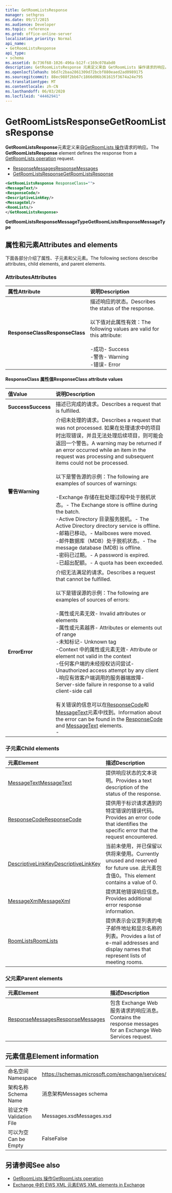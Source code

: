 ```yaml
---
title: GetRoomListsResponse
manager: sethgros
ms.date: 09/17/2015
ms.audience: Developer
ms.topic: reference
ms.prod: office-online-server
localization_priority: Normal
api_name:
- GetRoomListsResponse
api_type:
- schema
ms.assetid: 8c736f68-1026-496a-b12f-c169c078abd0
description: GetRoomListsResponse 元素定义来自 GetRoomLists 操作请求的响应。
ms.openlocfilehash: b6d7c2baa2861309d72bcbf880eaed2ad0989175
ms.sourcegitcommit: 88ec988f2bb67c1866d06b361615f3674a24e795
ms.translationtype: MT
ms.contentlocale: zh-CN
ms.lasthandoff: 06/03/2020
ms.locfileid: "44462941"
---
```

# <a name="getroomlistsresponse"></a><span data-ttu-id="becde-103">GetRoomListsResponse</span><span class="sxs-lookup"><span data-stu-id="becde-103">GetRoomListsResponse</span></span>

<span data-ttu-id="becde-104">**GetRoomListsResponse**元素定义来自[GetRoomLists 操作](getroomlists-operation.md)请求的响应。</span><span class="sxs-lookup"><span data-stu-id="becde-104">The **GetRoomListsResponse** element defines the response from a [GetRoomLists operation](getroomlists-operation.md) request.</span></span> 
  
- [<span data-ttu-id="becde-105">ResponseMessages</span><span class="sxs-lookup"><span data-stu-id="becde-105">ResponseMessages</span></span>](responsemessages.md)
- [<span data-ttu-id="becde-106">GetRoomListsResponse</span><span class="sxs-lookup"><span data-stu-id="becde-106">GetRoomListsResponse</span></span>](getroomlistsresponse.md)
  
```XML
<GetRoomListsResponse ResponseClass="">   
<MessageText/>   
<ResponseCode/>   
<DescriptiveLinkKey/>   
<MessageXml/>   
<RoomLists/>
</GetRoomListsResponse>
```

 <span data-ttu-id="becde-107">**GetRoomListsResponseMessageType**</span><span class="sxs-lookup"><span data-stu-id="becde-107">**GetRoomListsResponseMessageType**</span></span>
## <a name="attributes-and-elements"></a><span data-ttu-id="becde-108">属性和元素</span><span class="sxs-lookup"><span data-stu-id="becde-108">Attributes and elements</span></span>

<span data-ttu-id="becde-109">下面各部分介绍了属性、子元素和父元素。</span><span class="sxs-lookup"><span data-stu-id="becde-109">The following sections describe attributes, child elements, and parent elements.</span></span>
  
### <a name="attributes"></a><span data-ttu-id="becde-110">Attributes</span><span class="sxs-lookup"><span data-stu-id="becde-110">Attributes</span></span>

|<span data-ttu-id="becde-111">**属性**</span><span class="sxs-lookup"><span data-stu-id="becde-111">**Attribute**</span></span>|<span data-ttu-id="becde-112">**说明**</span><span class="sxs-lookup"><span data-stu-id="becde-112">**Description**</span></span>|
|:-----|:-----|
|<span data-ttu-id="becde-113">**ResponseClass**</span><span class="sxs-lookup"><span data-stu-id="becde-113">**ResponseClass**</span></span> <br/> | <span data-ttu-id="becde-114">描述响应的状态。</span><span class="sxs-lookup"><span data-stu-id="becde-114">Describes the status of the response.</span></span> <br/><br/><span data-ttu-id="becde-115">以下值对此属性有效：</span><span class="sxs-lookup"><span data-stu-id="becde-115">The following values are valid for this attribute:</span></span>  <br/><br/><span data-ttu-id="becde-116">-成功</span><span class="sxs-lookup"><span data-stu-id="becde-116">-  Success</span></span>  <br/><span data-ttu-id="becde-117">-警告</span><span class="sxs-lookup"><span data-stu-id="becde-117">-  Warning</span></span>  <br/><span data-ttu-id="becde-118">-错误</span><span class="sxs-lookup"><span data-stu-id="becde-118">-  Error</span></span>  <br/> |
   
#### <a name="responseclass-attribute-values"></a><span data-ttu-id="becde-119">ResponseClass 属性值</span><span class="sxs-lookup"><span data-stu-id="becde-119">ResponseClass attribute values</span></span>

|<span data-ttu-id="becde-120">**值**</span><span class="sxs-lookup"><span data-stu-id="becde-120">**Value**</span></span>|<span data-ttu-id="becde-121">**说明**</span><span class="sxs-lookup"><span data-stu-id="becde-121">**Description**</span></span>|
|:-----|:-----|
|<span data-ttu-id="becde-122">**Success**</span><span class="sxs-lookup"><span data-stu-id="becde-122">**Success**</span></span> <br/> |<span data-ttu-id="becde-123">描述已完成的请求。</span><span class="sxs-lookup"><span data-stu-id="becde-123">Describes a request that is fulfilled.</span></span>  <br/> |
|<span data-ttu-id="becde-124">**警告**</span><span class="sxs-lookup"><span data-stu-id="becde-124">**Warning**</span></span> <br/> | <span data-ttu-id="becde-125">介绍未处理的请求。</span><span class="sxs-lookup"><span data-stu-id="becde-125">Describes a request that was not processed.</span></span> <span data-ttu-id="becde-126">如果在处理请求中的项目时出现错误，并且无法处理后续项目，则可能会返回一个警告。</span><span class="sxs-lookup"><span data-stu-id="becde-126">A warning may be returned if an error occurred while an item in the request was processing and subsequent items could not be processed.</span></span> <br/><br/><span data-ttu-id="becde-127">以下是警告源的示例：</span><span class="sxs-lookup"><span data-stu-id="becde-127">The following are examples of sources of warnings:</span></span>  <br/><br/><span data-ttu-id="becde-128">-Exchange 存储在批处理过程中处于脱机状态。</span><span class="sxs-lookup"><span data-stu-id="becde-128">-  The Exchange store is offline during the batch.</span></span>  <br/><span data-ttu-id="becde-129">-Active Directory 目录服务脱机。</span><span class="sxs-lookup"><span data-stu-id="becde-129">-  The Active Directory directory service is offline.</span></span>  <br/><span data-ttu-id="becde-130">-邮箱已移动。</span><span class="sxs-lookup"><span data-stu-id="becde-130">-  Mailboxes were moved.</span></span>  <br/><span data-ttu-id="becde-131">-邮件数据库（MDB）处于脱机状态。</span><span class="sxs-lookup"><span data-stu-id="becde-131">-  The message database (MDB) is offline.</span></span>  <br/><span data-ttu-id="becde-132">-密码已过期。</span><span class="sxs-lookup"><span data-stu-id="becde-132">-  A password is expired.</span></span>  <br/><span data-ttu-id="becde-133">-已超出配额。</span><span class="sxs-lookup"><span data-stu-id="becde-133">-  A quota has been exceeded.</span></span>  <br/> |
|<span data-ttu-id="becde-134">**Error**</span><span class="sxs-lookup"><span data-stu-id="becde-134">**Error**</span></span> <br/> | <span data-ttu-id="becde-135">介绍无法满足的请求。</span><span class="sxs-lookup"><span data-stu-id="becde-135">Describes a request that cannot be fulfilled.</span></span> <br/><br/><span data-ttu-id="becde-136">以下是错误源的示例：</span><span class="sxs-lookup"><span data-stu-id="becde-136">The following are examples of sources of errors:</span></span>  <br/><br/><span data-ttu-id="becde-137">-属性或元素无效</span><span class="sxs-lookup"><span data-stu-id="becde-137">-  Invalid attributes or elements</span></span>  <br/><span data-ttu-id="becde-138">-属性或元素越界</span><span class="sxs-lookup"><span data-stu-id="becde-138">-  Attributes or elements out of range</span></span>  <br/><span data-ttu-id="becde-139">-未知标记</span><span class="sxs-lookup"><span data-stu-id="becde-139">-  Unknown tag</span></span>  <br/><span data-ttu-id="becde-140">-Context 中的属性或元素无效</span><span class="sxs-lookup"><span data-stu-id="becde-140">-  Attribute or element not valid in the context</span></span>  <br/><span data-ttu-id="becde-141">-任何客户端的未经授权访问尝试</span><span class="sxs-lookup"><span data-stu-id="becde-141">-  Unauthorized access attempt by any client</span></span>  <br/><span data-ttu-id="becde-142">-响应有效客户端调用的服务器端故障</span><span class="sxs-lookup"><span data-stu-id="becde-142">-  Server-side failure in response to a valid client-side call</span></span>  <br/><br/>  <span data-ttu-id="becde-143">有关错误的信息可以在[ResponseCode](responsecode.md)和[MessageText](messagetext.md)元素中找到。</span><span class="sxs-lookup"><span data-stu-id="becde-143">Information about the error can be found in the [ResponseCode](responsecode.md) and [MessageText](messagetext.md) elements.</span></span>  <br/>- |
   
### <a name="child-elements"></a><span data-ttu-id="becde-144">子元素</span><span class="sxs-lookup"><span data-stu-id="becde-144">Child elements</span></span>

|<span data-ttu-id="becde-145">**元素**</span><span class="sxs-lookup"><span data-stu-id="becde-145">**Element**</span></span>|<span data-ttu-id="becde-146">**描述**</span><span class="sxs-lookup"><span data-stu-id="becde-146">**Description**</span></span>|
|:-----|:-----|
|[<span data-ttu-id="becde-147">MessageText</span><span class="sxs-lookup"><span data-stu-id="becde-147">MessageText</span></span>](messagetext.md) <br/> |<span data-ttu-id="becde-148">提供响应状态的文本说明。</span><span class="sxs-lookup"><span data-stu-id="becde-148">Provides a text description of the status of the response.</span></span>  <br/> |
|[<span data-ttu-id="becde-149">ResponseCode</span><span class="sxs-lookup"><span data-stu-id="becde-149">ResponseCode</span></span>](responsecode.md) <br/> |<span data-ttu-id="becde-150">提供用于标识请求遇到的特定错误的错误代码。</span><span class="sxs-lookup"><span data-stu-id="becde-150">Provides an error code that identifies the specific error that the request encountered.</span></span>  <br/> |
|[<span data-ttu-id="becde-151">DescriptiveLinkKey</span><span class="sxs-lookup"><span data-stu-id="becde-151">DescriptiveLinkKey</span></span>](descriptivelinkkey.md) <br/> |<span data-ttu-id="becde-152">当前未使用，并已保留以供将来使用。</span><span class="sxs-lookup"><span data-stu-id="becde-152">Currently unused and reserved for future use.</span></span> <span data-ttu-id="becde-153">此元素包含值0。</span><span class="sxs-lookup"><span data-stu-id="becde-153">This element contains a value of 0.</span></span>  <br/> |
|[<span data-ttu-id="becde-154">MessageXml</span><span class="sxs-lookup"><span data-stu-id="becde-154">MessageXml</span></span>](messagexml.md) <br/> |<span data-ttu-id="becde-155">提供其他错误响应信息。</span><span class="sxs-lookup"><span data-stu-id="becde-155">Provides additional error response information.</span></span>  <br/> |
|[<span data-ttu-id="becde-156">RoomLists</span><span class="sxs-lookup"><span data-stu-id="becde-156">RoomLists</span></span>](roomlists.md) <br/> |<span data-ttu-id="becde-157">提供表示会议室列表的电子邮件地址和显示名称的列表。</span><span class="sxs-lookup"><span data-stu-id="becde-157">Provides a list of e-mail addresses and display names that represent lists of meeting rooms.</span></span>  <br/> |
   
### <a name="parent-elements"></a><span data-ttu-id="becde-158">父元素</span><span class="sxs-lookup"><span data-stu-id="becde-158">Parent elements</span></span>

|<span data-ttu-id="becde-159">**元素**</span><span class="sxs-lookup"><span data-stu-id="becde-159">**Element**</span></span>|<span data-ttu-id="becde-160">**描述**</span><span class="sxs-lookup"><span data-stu-id="becde-160">**Description**</span></span>|
|:-----|:-----|
|[<span data-ttu-id="becde-161">ResponseMessages</span><span class="sxs-lookup"><span data-stu-id="becde-161">ResponseMessages</span></span>](responsemessages.md) <br/> |<span data-ttu-id="becde-162">包含 Exchange Web 服务请求的响应消息。</span><span class="sxs-lookup"><span data-stu-id="becde-162">Contains the response messages for an Exchange Web Services request.</span></span>  <br/> |
   
## <a name="element-information"></a><span data-ttu-id="becde-163">元素信息</span><span class="sxs-lookup"><span data-stu-id="becde-163">Element information</span></span>

|||
|:-----|:-----|
|<span data-ttu-id="becde-164">命名空间</span><span class="sxs-lookup"><span data-stu-id="becde-164">Namespace</span></span>  <br/> |https://schemas.microsoft.com/exchange/services/2006/messages  <br/> |
|<span data-ttu-id="becde-165">架构名称</span><span class="sxs-lookup"><span data-stu-id="becde-165">Schema Name</span></span>  <br/> |<span data-ttu-id="becde-166">消息架构</span><span class="sxs-lookup"><span data-stu-id="becde-166">Messages schema</span></span>  <br/> |
|<span data-ttu-id="becde-167">验证文件</span><span class="sxs-lookup"><span data-stu-id="becde-167">Validation File</span></span>  <br/> |<span data-ttu-id="becde-168">Messages.xsd</span><span class="sxs-lookup"><span data-stu-id="becde-168">Messages.xsd</span></span>  <br/> |
|<span data-ttu-id="becde-169">可以为空</span><span class="sxs-lookup"><span data-stu-id="becde-169">Can be Empty</span></span>  <br/> |<span data-ttu-id="becde-170">False</span><span class="sxs-lookup"><span data-stu-id="becde-170">False</span></span>  <br/> |
   
## <a name="see-also"></a><span data-ttu-id="becde-171">另请参阅</span><span class="sxs-lookup"><span data-stu-id="becde-171">See also</span></span>

- [<span data-ttu-id="becde-172">GetRoomLists 操作</span><span class="sxs-lookup"><span data-stu-id="becde-172">GetRoomLists operation</span></span>](getroomlists-operation.md)
- [<span data-ttu-id="becde-173">Exchange 中的 EWS XML 元素</span><span class="sxs-lookup"><span data-stu-id="becde-173">EWS XML elements in Exchange</span></span>](ews-xml-elements-in-exchange.md)

